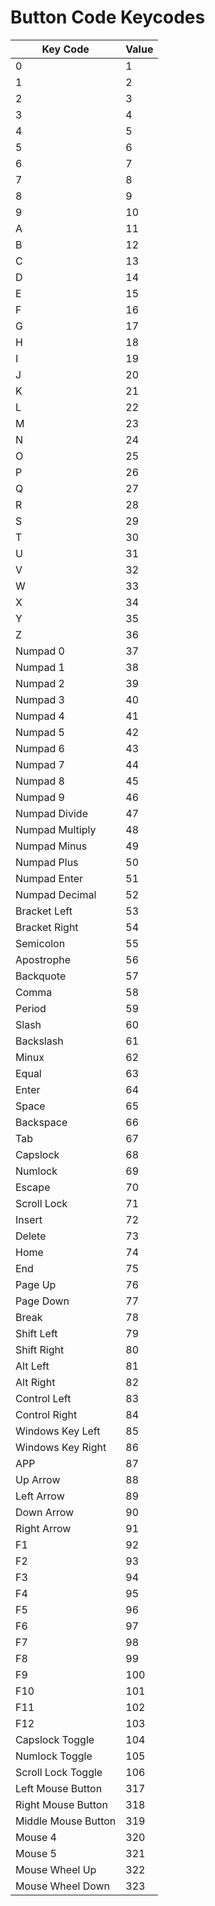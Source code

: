 # Button Code Keycodes

| Key Code            | Value |
| ------------------- | ----- |
| 0                   | 1     |
| 1                   | 2     |
| 2                   | 3     |
| 3                   | 4     |
| 4                   | 5     |
| 5                   | 6     |
| 6                   | 7     |
| 7                   | 8     |
| 8                   | 9     |
| 9                   | 10    |
| A                   | 11    |
| B                   | 12    |
| C                   | 13    |
| D                   | 14    |
| E                   | 15    |
| F                   | 16    |
| G                   | 17    |
| H                   | 18    |
| I                   | 19    |
| J                   | 20    |
| K                   | 21    |
| L                   | 22    |
| M                   | 23    |
| N                   | 24    |
| O                   | 25    |
| P                   | 26    |
| Q                   | 27    |
| R                   | 28    |
| S                   | 29    |
| T                   | 30    |
| U                   | 31    |
| V                   | 32    |
| W                   | 33    |
| X                   | 34    |
| Y                   | 35    |
| Z                   | 36    |
| Numpad 0            | 37    |
| Numpad 1            | 38    |
| Numpad 2            | 39    |
| Numpad 3            | 40    |
| Numpad 4            | 41    |
| Numpad 5            | 42    |
| Numpad 6            | 43    |
| Numpad 7            | 44    |
| Numpad 8            | 45    |
| Numpad 9            | 46    |
| Numpad Divide       | 47    |
| Numpad Multiply     | 48    |
| Numpad Minus        | 49    |
| Numpad Plus         | 50    |
| Numpad Enter        | 51    |
| Numpad Decimal      | 52    |
| Bracket Left        | 53    |
| Bracket Right       | 54    |
| Semicolon           | 55    |
| Apostrophe          | 56    |
| Backquote           | 57    |
| Comma               | 58    |
| Period              | 59    |
| Slash               | 60    |
| Backslash           | 61    |
| Minux               | 62    |
| Equal               | 63    |
| Enter               | 64    |
| Space               | 65    |
| Backspace           | 66    |
| Tab                 | 67    |
| Capslock            | 68    |
| Numlock             | 69    |
| Escape              | 70    |
| Scroll Lock         | 71    |
| Insert              | 72    |
| Delete              | 73    |
| Home                | 74    |
| End                 | 75    |
| Page Up             | 76    |
| Page Down           | 77    |
| Break               | 78    |
| Shift Left          | 79    |
| Shift Right         | 80    |
| Alt Left            | 81    |
| Alt Right           | 82    |
| Control Left        | 83    |
| Control Right       | 84    |
| Windows Key Left    | 85    |
| Windows Key Right   | 86    |
| APP                 | 87    |
| Up Arrow            | 88    |
| Left Arrow          | 89    |
| Down Arrow          | 90    |
| Right Arrow         | 91    |
| F1                  | 92    |
| F2                  | 93    |
| F3                  | 94    |
| F4                  | 95    |
| F5                  | 96    |
| F6                  | 97    |
| F7                  | 98    |
| F8                  | 99    |
| F9                  | 100   |
| F10                 | 101   |
| F11                 | 102   |
| F12                 | 103   |
| Capslock Toggle     | 104   |
| Numlock Toggle      | 105   |
| Scroll Lock Toggle  | 106   |
| Left Mouse Button   | 317   |
| Right Mouse Button  | 318   |
| Middle Mouse Button | 319   |
| Mouse 4             | 320   |
| Mouse 5             | 321   |
| Mouse Wheel Up      | 322   |
| Mouse Wheel Down    | 323   |
